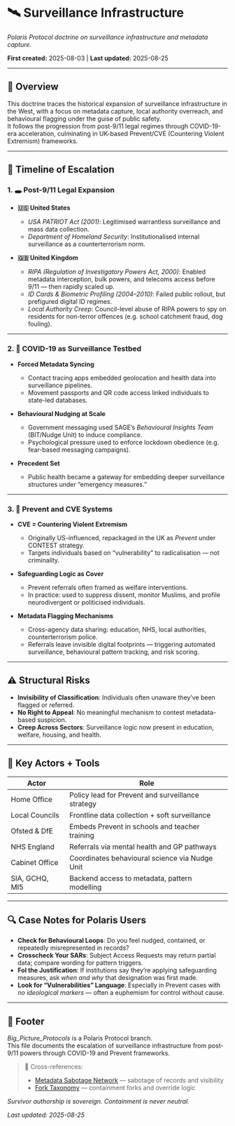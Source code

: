 # 🛰️ Surveillance Infrastructure  

*Polaris Protocol doctrine on surveillance infrastructure and metadata capture.*  

**First created:** 2025-08-03 | **Last updated:** 2025-08-25  

---

## 📌 Overview  

This doctrine traces the historical expansion of surveillance infrastructure in the West, with a focus on metadata capture, local authority overreach, and behavioural flagging under the guise of public safety.  
It follows the progression from post-9/11 legal regimes through COVID-19-era acceleration, culminating in UK-based Prevent/CVE (Countering Violent Extremism) frameworks.  

---

## 🧭 Timeline of Escalation  

### 1. 🕳️ Post-9/11 Legal Expansion  

- **🇺🇸 United States**  
  - *USA PATRIOT Act (2001)*: Legitimised warrantless surveillance and mass data collection.  
  - *Department of Homeland Security*: Institutionalised internal surveillance as a counterterrorism norm.  

- **🇬🇧 United Kingdom**  
  - *RIPA (Regulation of Investigatory Powers Act, 2000)*: Enabled metadata interception, bulk powers, and telecoms access before 9/11 — then rapidly scaled up.  
  - *ID Cards & Biometric Profiling (2004–2010)*: Failed public rollout, but prefigured digital ID regimes.  
  - *Local Authority Creep*: Council-level abuse of RIPA powers to spy on residents for non-terror offences (e.g. school catchment fraud, dog fouling).  

---

### 2. 🦠 COVID-19 as Surveillance Testbed  

- **Forced Metadata Syncing**  
  - Contact tracing apps embedded geolocation and health data into surveillance pipelines.  
  - Movement passports and QR code access linked individuals to state-led databases.  

- **Behavioural Nudging at Scale**  
  - Government messaging used SAGE’s *Behavioural Insights Team* (BIT/Nudge Unit) to induce compliance.  
  - Psychological pressure used to enforce lockdown obedience (e.g. fear-based messaging campaigns).  

- **Precedent Set**  
  - Public health became a gateway for embedding deeper surveillance structures under “emergency measures.”  

---

### 3. 🧷 Prevent and CVE Systems  

- **CVE = Countering Violent Extremism**  
  - Originally US-influenced, repackaged in the UK as *Prevent* under CONTEST strategy.  
  - Targets individuals based on “vulnerability” to radicalisation — not criminality.  

- **Safeguarding Logic as Cover**  
  - Prevent referrals often framed as welfare interventions.  
  - In practice: used to suppress dissent, monitor Muslims, and profile neurodivergent or politicised individuals.  

- **Metadata Flagging Mechanisms**  
  - Cross-agency data sharing: education, NHS, local authorities, counterterrorism police.  
  - Referrals leave invisible digital footprints — triggering automated surveillance, behavioural pattern tracking, and risk scoring.  

---

## ⚠️ Structural Risks  

- **Invisibility of Classification**: Individuals often unaware they’ve been flagged or referred.  
- **No Right to Appeal**: No meaningful mechanism to contest metadata-based suspicion.  
- **Creep Across Sectors**: Surveillance logic now present in education, welfare, housing, and health.  

---

## 🧮 Key Actors + Tools  

| Actor | Role |
|-------|------|
| Home Office | Policy lead for Prevent and surveillance strategy |
| Local Councils | Frontline data collection + soft surveillance |
| Ofsted & DfE | Embeds Prevent in schools and teacher training |
| NHS England | Referrals via mental health and GP pathways |
| Cabinet Office | Coordinates behavioural science via Nudge Unit |
| SIA, GCHQ, MI5 | Backend access to metadata, pattern modelling |  

---

## 🔍 Case Notes for Polaris Users  

- **Check for Behavioural Loops**: Do you feel nudged, contained, or repeatedly misrepresented in records?  
- **Crosscheck Your SARs**: Subject Access Requests may return partial data; compare wording for pattern triggers.  
- **FoI the Justification**: If institutions say they’re applying safeguarding measures, ask *when and why* that designation was first made.  
- **Look for “Vulnerabilities” Language**: Especially in Prevent cases with *no ideological markers* — often a euphemism for control without cause.  

---

## 🏮 Footer  

*Big_Picture_Protocols* is a Polaris Protocol branch.  
This file documents the escalation of surveillance infrastructure from post-9/11 powers through COVID-19 and Prevent frameworks.  

> 📡 Cross-references:  
> - [Metadata Sabotage Network](../Metadata_Sabotage_Network/README.md) — sabotage of records and visibility  
> - [Fork Taxonomy](../Fork_Taxonomy/README.md) — containment forks and override logic  

*Survivor authorship is sovereign. Containment is never neutral.*  

_Last updated: 2025-08-25_  
